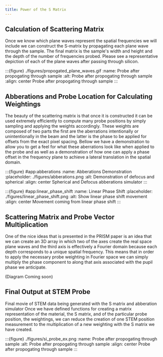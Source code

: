 ```yaml
---
title: Power of the S Matrix
---
```








## Calculation of Scattering Matrix
Once we know which plane waves represent the spatial frequencies we will include we can construct the S-matrix by propagating each plane wave through the sample. The final matrix is the sample's width and height and the depth of the number of frequencies probed. Please see a representative depiction of each of the plane waves after passing through silicon.

:::{figure} ./figures/propogated_plane_waves.gif
:name: Probe after propogating through sample
:alt: Probe after propogating through sample
:align: center
Probe after propogating through sample
:::

## Abberations and Probe Location for Calculating Weightings
The beauty of the scattering matrix is that once it is constructed it can be used extremely efficiently to compute many probe positions by simply sampling and applying the weights accordingly. These weights are composed of two parts the first are the aberrations intentionally or unintentionally in the beam and the latter is the phase to be applied for offsets from the exact pixel spacing. Bellow we have a demonstration to allow you to get a feel for what these aberrations look like when applied to the probe and as well as a demonstration of how one can apply a phase offset in the frequency plane to achieve a lateral translation in the spatial domain.

:::{figure} #app:abberations
:name: Abberations Demonstration
:placeholder: ./figures/abberations.png
:alt: Demonstration of defocus and spherical
:align: center
Spherical and Defocus abberations simulator
:::


:::{figure} #app:linear_phase_shift
:name: Linear Phase Shift
:placeholder: ./figures/linear_phase_shift.png
:alt: Show linear phase shift movement
:align: center
Movement coming from linear phase shift
:::

## Scattering Matrix and Probe Vector Multiplication
One of the nice ideas that is presented in the PRISM paper is an idea that we can create an 3D array in which two of the axes create the real space plane waves and the third axis is effectively a Fourier domain because each depth corresponds to a unique spatial frequency. This means that in order to apply the necessary probe weighting in Fourier space we can simply multiply the phase component to along that axis associated with the pupil phase we anticipate.

(Diagram Coming soon)


## Final Output at STEM Probe
Final movie of STEM data being generated with the S matrix and abberation simulator
Once we have defined functions for creating a matrix representation of the material, the S matrix, and of the particular probe position, the weightings, we can reduce the creation of one STEM position measurement to the multiplication of a new weighting with the S matrix we have created.

:::{figure} ./figures/si_probe_ex.png
:name: Probe after propogating through sample
:alt: Probe after propogating through sample
:align: center
Probe after propogating through sample
:::